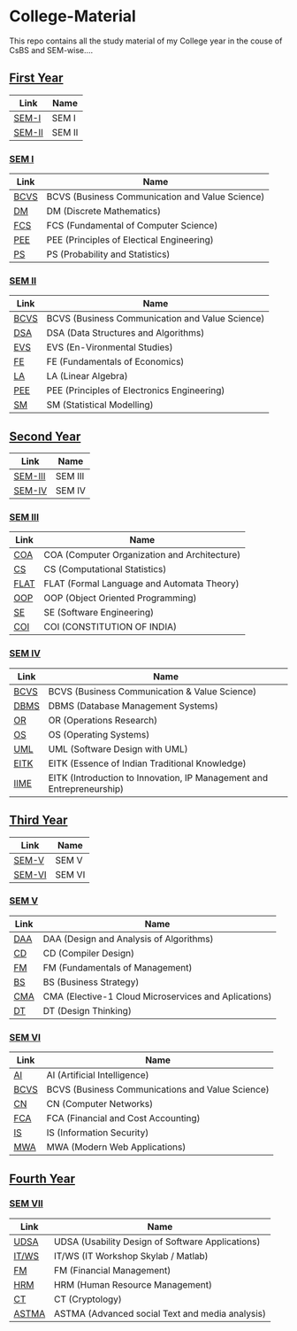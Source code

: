 # College-Material
This repo contains all the study material of my College year in the couse of CsBS and SEM-wise....

## [First Year](https://github.com/vk0810-k/College-B.Tech/tree/main/First%20Year) 
Link | Name
------------ | -------------
[SEM-I](https://github.com/vk0810-k/College-B.Tech/tree/main/First%20Year/SEM%20%20I) | SEM I
[SEM-II](https://github.com/vk0810-k/College-B.Tech/tree/main/First%20Year/SEM%20II) | SEM II

 ### [SEM I](https://github.com/vk0810-k/College-B.Tech/tree/main/First%20Year/SEM%20%20I)
 Link | Name
------------ | -------------
[BCVS](https://github.com/vk0810-k/College-B.Tech/tree/main/First%20Year/SEM%20I/BCVS) | BCVS (Business Communication and Value Science)
[DM](https://github.com/vk0810-k/College-B.Tech/tree/main/First%20Year/SEM%20I/DM) | DM (Discrete Mathematics)
[FCS](https://github.com/vk0810-k/College-B.Tech/tree/main/First%20Year/SEM%20I/PCS) | FCS (Fundamental of Computer Science)
[PEE](https://github.com/vk0810-k/College-B.Tech/tree/main/First%20Year/SEM%20I/PEE) | PEE (Principles of Electical Engineering)
[PS](https://github.com/vk0810-k/College-B.Tech/tree/main/First%20Year/SEM%20I/PS) | PS (Probability and Statistics)

### [SEM II](https://github.com/vk0810-k/College-B.Tech/tree/main/First%20Year/SEM%20II)
 Link | Name
------------ | -------------
[BCVS](https://github.com/vk0810-k/College-B.Tech/tree/main/First%20Year/SEM%20II/BCVS%20(Business%20Communication%20and%20Value%20Sciences)) | BCVS (Business Communication and Value Science)
[DSA](https://github.com/vk0810-k/College-B.Tech/tree/main/First%20Year/SEM%20II/DSA%20(Data%20Structure%20%26%20Algorithm)) | DSA (Data Structures and Algorithms)
[EVS](https://github.com/vk0810-k/College-B.Tech/tree/main/First%20Year/SEM%20II/EVS%20(Environmental%20Science)) | EVS (En-Vironmental Studies)
[FE](https://github.com/vk0810-k/College-B.Tech/tree/main/First%20Year/SEM%20II/FE%20(Fundamental%20of%20Economics)) | FE (Fundamentals of Economics)
[LA](https://github.com/vk0810-k/College-B.Tech/tree/main/First%20Year/SEM%20II/LA%20(Linear%20Algebra)) | LA (Linear Algebra)
[PEE](https://github.com/vk0810-k/College-B.Tech/tree/main/First%20Year/SEM%20II/PEE%20(Priciples%20of%20Electrical%20Engineering)) | PEE (Principles of Electronics Engineering)
[SM](https://github.com/vk0810-k/College-B.Tech/tree/main/First%20Year/SEM%20II/SM%20(Statistical%20Modelling)) | SM (Statistical Modelling)


## [Second Year](https://github.com/vk0810-k/College-B.Tech/tree/main/Second%20Year) 
Link | Name
------------ | -------------
[SEM-III](https://github.com/vk0810-k/College-B.Tech/tree/main/Second%20Year/SEM%20III) | SEM III
[SEM-IV](https://github.com/vk0810-k/College-B.Tech/tree/main/Second%20Year/SEM%20IV) | SEM IV

### [SEM III](https://github.com/vk0810-k/College-B.Tech/tree/main/Second%20Year/SEM%20III)
 Link | Name
------------ | -------------
[COA](https://github.com/vk0810-k/College-B.Tech/tree/main/Second%20Year/SEM%20III/COMPUTER%20ORGANIZATION%20%26%20ARCHITECHTURE%20-%20Amrita%20Banerjee) | COA (Computer Organization and Architecture)
[CS](https://github.com/vk0810-k/College-B.Tech/tree/main/Second%20Year/SEM%20III/COMPUTATIONAL%20STATISTICS%20-%20Akash%20Nakashe) | CS (Computational Statistics)
[FLAT](https://github.com/vk0810-k/College-B.Tech/tree/main/Second%20Year/SEM%20III/FORMAL%20AUTOMATA%20AND%20AUTOMATA%20THEORY%20-%20Chandravadan%20Prajapati) | FLAT (Formal Language and Automata Theory)
[OOP](https://github.com/vk0810-k/College-B.Tech/tree/main/Second%20Year/SEM%20III/OBJECT%20ORIENTED%20PROGRAMMING%20-%20Variza%20Negi) | OOP (Object Oriented Programming)
[SE](https://github.com/vk0810-k/College-B.Tech/tree/main/Second%20Year/SEM%20III/SOFTWARE%20ENGINEERING%20-%20Chandravadan%20Prajapati) | SE (Software Engineering)
[COI](https://github.com/vk0810-k/College-B.Tech/tree/main/Second%20Year/SEM%20III/CONSTITUTION%20OF%20INDIA%20-%20Arvind%20Mathur) | COI (CONSTITUTION OF INDIA)

### [SEM IV](https://github.com/vk0810-k/College-B.Tech/tree/main/Second%20Year/SEM%20IV)
 Link | Name
------------ | -------------
[BCVS](https://github.com/vk0810-k/College-B.Tech/tree/main/Second%20Year/SEM%20IV/Business%20Communication%20and%20Value%20Science%20-%20Parikshit%20Patil) | BCVS (Business Communication & Value Science)
[DBMS](https://github.com/vk0810-k/College-B.Tech/tree/main/Second%20Year/SEM%20IV/Database%20Management%20Systems%20-%20Amrita%20Banerjee) | DBMS (Database Management Systems)
[OR](https://github.com/vk0810-k/College-B.Tech/tree/main/Second%20Year/SEM%20IV/Operations%20Research%20-%20Pravin%20Nikumbh) | OR (Operations Research)
[OS](https://github.com/vk0810-k/College-B.Tech/tree/main/Second%20Year/SEM%20IV/Operating%20Systems%20-%20Variza%20Negi) | OS (Operating Systems)
[UML](https://github.com/vk0810-k/College-B.Tech/tree/main/Second%20Year/SEM%20IV/Software%20Design%20with%20UML%20-%20Chandravadan%20Prajapati) | UML (Software Design with UML)
[EITK](https://github.com/vk0810-k/College-B.Tech/tree/main/Second%20Year/SEM%20IV/Essence%20of%20Indian%20Traditional%20Knowledge%20-%20Jay%20Acharya) | EITK (Essence of Indian Traditional Knowledge)
[IIME](https://github.com/vk0810-k/College-B.Tech/tree/main/Second%20Year/SEM%20IV/Introduction%20to%20Innovation%2C%20IP%20Management%20and%20Entrepreneurship%20-%20Arvind%20Mathur) | EITK (Introduction to Innovation, IP Management and Entrepreneurship)

## [Third Year](https://github.com/vk0810-k/College-B.Tech/tree/main/Third%20Year) 
Link | Name
------------ | -------------
[SEM-V](https://github.com/vk0810-k/College-B.Tech/tree/main/Third%20Year/SEM%20V) | SEM V
[SEM-VI](https://github.com/vk0810-k/College-B.Tech/tree/main/Third%20Year/SEM%20VI) | SEM VI

### [SEM V](https://github.com/vk0810-k/College-B.Tech/tree/main/Third%20Year/SEM%20V)
 Link | Name
------------ | -------------
[DAA](https://github.com/vk0810-k/College-B.Tech/tree/main/Third%20Year/SEM%20V/Design%20and%20Analysis%20of%20Algorithms%20-%20Pooja%20Vengulekar) | DAA (Design and Analysis of Algorithms)
[CD](https://github.com/vk0810-k/College-B.Tech/tree/main/Third%20Year/SEM%20V/Compiler%20Design%20-%20Asmita%20Marathe) | CD (Compiler Design)
[FM](https://github.com/vk0810-k/College-B.Tech/tree/main/Third%20Year/SEM%20V/Fundamentals%20of%20Managememt%20-%20Shashank%20Mehra) | FM (Fundamentals of Management)
[BS](https://github.com/vk0810-k/College-B.Tech/tree/main/Third%20Year/SEM%20V/Business%20Strategy%20-%20Keshab%20Nandy) | BS (Business Strategy)
[CMA](https://github.com/vk0810-k/College-B.Tech/tree/main/Third%20Year/SEM%20V/Cloud%20Microservices%20and%20Aplications%20-%20Pankaj%20Kunekar) | CMA (Elective-1 Cloud Microservices and Aplications)
[DT](https://github.com/vk0810-k/College-B.Tech/tree/main/Third%20Year/SEM%20V/Design%20Thinking%20-%20Nitin%20Varade) | DT (Design Thinking)

### [SEM VI](https://github.com/vk0810-k/College-B.Tech/tree/main/Third%20Year/SEM%20VI)
 Link | Name
------------ | -------------
[AI](https://github.com/vk0810-k/College-B.Tech/tree/main/Third%20Year/SEM%20VI/Artificial%20Intelligence%20-%20Ashish%20Patel) | AI (Artificial Intelligence)
[BCVS](https://github.com/vk0810-k/College-B.Tech/tree/main/Third%20Year/SEM%20VI/Business%20Communications%20and%20Value%20Science%20-%20Poonam%20Hans) | BCVS (Business Communications and Value Science)
[CN](https://github.com/vk0810-k/College-B.Tech/tree/main/Third%20Year/SEM%20VI/Computer%20Networks%20-%20Amrita%20Banerjee) | CN (Computer Networks)
[FCA](https://github.com/vk0810-k/College-B.Tech/tree/main/Third%20Year/SEM%20VI/Financial%20and%20Cost%20Accounting%20-%20Jasmin%20Bid) | FCA (Financial and Cost Accounting)
[IS](https://github.com/vk0810-k/College-B.Tech/tree/main/Third%20Year/SEM%20VI/Information%20Security%20-%20Pranita%20Binnar) | IS (Information Security)
[MWA](https://github.com/vk0810-k/College-B.Tech/tree/main/Third%20Year/SEM%20VI/Modern%20Web%20Applications%20-%20Ashish%20Patel) | MWA (Modern Web Applications)

## [Fourth Year](https://github.com/vk0810-k/College-B.Tech/tree/main/Fourth%20Year) 
### [SEM VII](https://github.com/vk0810-k/College-B.Tech/tree/main/fOURTH%20Year/SEM%20VII)
 Link | Name
------------ | -------------
[UDSA](https://github.com/vk0810-k/College-B.Tech/tree/main/Third%20Year/SEM%20VI/Artificial%20Intelligence%20-%20Ashish%20Patel) | UDSA (Usability Design of Software Applications)
[IT/WS](https://github.com/vk0810-k/College-B.Tech/tree/main/Fourth%20Year/SEM%20VII/IT%20Workshop%20Skylab%20Matlab%20-%20Prof.%20Swati%20Rastogi) | IT/WS (IT Workshop Skylab / Matlab)
[FM](https://github.com/vk0810-k/College-B.Tech/tree/main/Third%20Year/SEM%20VI/Computer%20Networks%20-%20Amrita%20Banerjee) | FM (Financial Management)
[HRM](https://github.com/vk0810-k/College-B.Tech/tree/main/Third%20Year/SEM%20VI/Financial%20and%20Cost%20Accounting%20-%20Jasmin%20Bid) | HRM (Human Resource Management)
[CT](https://github.com/vk0810-k/College-B.Tech/tree/main/Fourth%20Year/SEM%20VII/Cryptology%20-%20%20Sarika%20Bansal) | CT (Cryptology)
[ASTMA](https://github.com/vk0810-k/College-B.Tech/tree/main/Fourth%20Year/SEM%20VII/Advanced%20social%20Text%20and%20media%20analysis%20-%20Prof.%20Chandravadan%20Prajapati) | ASTMA (Advanced social Text and media analysis) 
